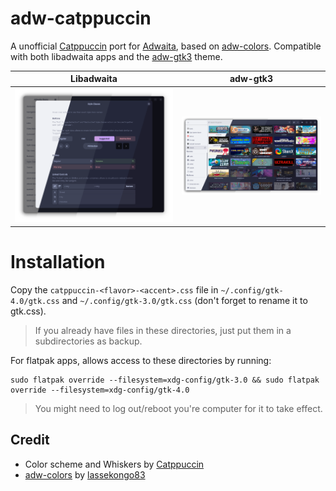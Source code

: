 # adw-catppuccin
 A unofficial [Catppuccin](catppuccin.com) port for [Adwaita](https://gnome.pages.gitlab.gnome.org/libadwaita), based on [adw-colors](https://github.com/lassekongo83/adw-colors). Compatible with both libadwaita apps and the [adw-gtk3](https://github.com/lassekongo83/adw-gtk3) theme.

| Libadwaita | adw-gtk3 |
|:----------:| :-------:|
| ![libadwaita](./assets/preview.webp) | ![adw-gtk3](./assets/adw-gtk3.webp) |

 # Installation

 Copy the `catppuccin-<flavor>-<accent>.css` file in  `~/.config/gtk-4.0/gtk.css` and `~/.config/gtk-3.0/gtk.css` (don't forget to rename it to gtk.css).
 >If you already have files in these directories, just put them in a subdirectories as backup.

For flatpak apps, allows access to these directories by running:
```
sudo flatpak override --filesystem=xdg-config/gtk-3.0 && sudo flatpak override --filesystem=xdg-config/gtk-4.0
```
>You might need to log out/reboot you're computer for it to take effect.

## Credit
- Color scheme and Whiskers by [Catppuccin](catppuccin.com)
- [adw-colors](https://github.com/lassekongo83/adw-colors) by [lassekongo83](https://github.com/lassekongo83)
